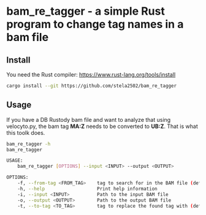 
# bam_re_tagger - a simple Rust program to change tag names in a bam file

## Install

You need the Rust compiler: https://www.rust-lang.org/tools/install

```bash
cargo install --git https://github.com/stela2502/bam_re_tagger
```

## Usage

If you have a DB Rustody bam file and want to analyze that using velocyto.py, the bam tag **MA:Z** needs to be converted to **UB:Z**.
That is what this toolk does.

```bash
bam_re_tagger -h
bam_re_tagger 

USAGE:
    bam_re_tagger [OPTIONS] --input <INPUT> --output <OUTPUT>

OPTIONS:
    -f, --from-tag <FROM_TAG>    tag to search for in the BAM file (default: MA:Z:) [default: MA:Z:]
    -h, --help                   Print help information
    -i, --input <INPUT>          Path to the input BAM file
    -o, --output <OUTPUT>        Path to the output BAM file
    -t, --to-tag <TO_TAG>        tag to replace the found tag with (default: UB:Z:) [default: UB:Z:]
```
